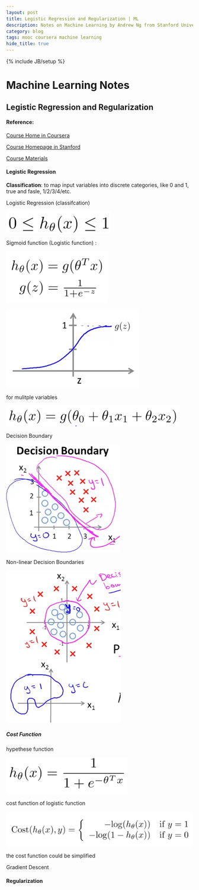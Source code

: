 ```yaml
---
layout: post
title: Legistic Regression and Regularization | ML
description: Notes on Machine Learning by Andrew Ng from Stanford University
category: blog
tags: mooc coursera machine learning
hide_title: true
---
```

{% include JB/setup %}

Machine Learning Notes 
================
Legistic Regression and Regularization
----------------



#### Reference:
[Course Home in Coursera](https://www.coursera.org/learn/machine-learning/home/welcome)

[Course Homepage in Stanford](http://cs229.stanford.edu/)

[Course Materials](http://cs229.stanford.edu/materials.html)


#### Legistic Regression

**Classification**\: to map input variables into discrete categories, like 0 and 1, true and fasle, 1/2/3/4/etc.

Logistic Regression (classifcation) 

![Logistic Regression ](/images/ml/logisticregression.png)

Sigmoid function (Logistic function) \: 

![Logistic function](/images/ml/logisticfunction.png)

![diagram of Logistic function](/images/ml/logisticfunctiondiagram.png)

for mulitple variables

![mulitple variables](/images/ml/logisticfunctionwithmultiplevariables.png)

Decision Boundary

![Decision Boundary](/images/ml/decisionboundary.png)

Non-linear Decision Boundaries

![Non-linear Decision Boundaries](/images/ml/decisionboundarynonlinear.png)


##### Cost Function

hypethese function

![hypethese function](/images/ml/lrhyp.png)

cost function of logistic function

![cost function](/images/ml/lrcostfunction.png)

the cost function could be simplified


Gradient Descent



#### Regularization

